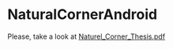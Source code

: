 # NaturalCornerAndroid


Please, take a look at [Naturel_Corner_Thesis.pdf](https://github.com/userdanydan/NaturalCorner/blob/master/Natural_Corner_Thesis.pdf)
